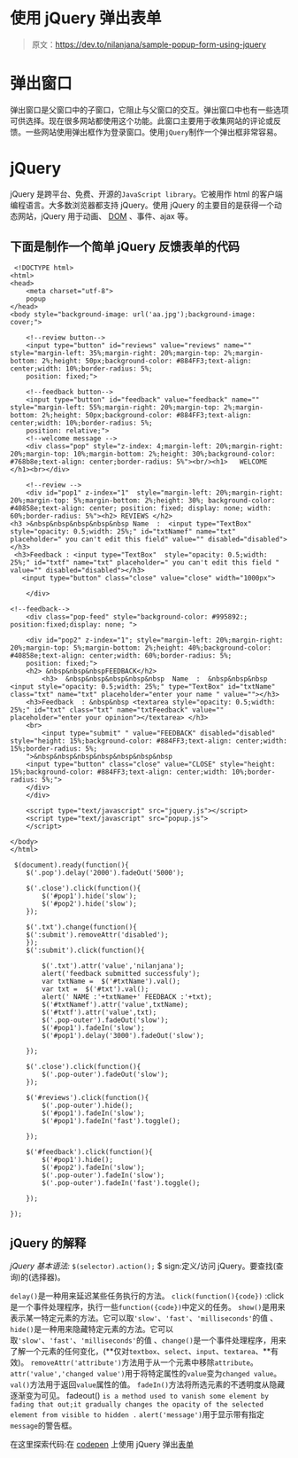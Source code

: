 # 使用 jQuery 弹出表单

> 原文：<https://dev.to/nilanjana/sample-popup-form-using-jquery>

# 弹出窗口

弹出窗口是父窗口中的子窗口，它阻止与父窗口的交互。弹出窗口中也有一些选项可供选择。现在很多网站都使用这个功能。此窗口主要用于收集网站的评论或反馈。一些网站使用弹出框作为登录窗口。使用`jQuery`制作一个弹出框非常容易。

# jQuery

jQuery 是跨平台、免费、开源的`JavaScript library`。它被用作 html 的客户端编程语言。大多数浏览器都支持 jQuery。使用 jQuery 的主要目的是获得一个动态网站，jQuery 用于动画、 [DOM](https://www.w3.org/TR/WD-DOM/introduction.html) 、事件、ajax 等。

## 下面是制作一个简单 jQuery 反馈表单的代码

```
 <!DOCTYPE html>
<html>
<head>
    <meta charset="utf-8">
    popup
</head>  
<body style="background-image: url('aa.jpg');background-image: cover;">

    <!--review button-->
    <input type="button" id="reviews" value="reviews" name="" style="margin-left: 35%;margin-right: 20%;margin-top: 2%;margin-bottom: 2%;height: 50px;background-color: #884FF3;text-align: center;width: 10%;border-radius: 5%;
    position: fixed;">

    <!--feedback button-->
    <input type="button" id="feedback" value="feedback" name="" style="margin-left: 55%;margin-right: 20%;margin-top: 2%;margin-bottom: 2%;height: 50px;background-color: #884FF3;text-align: center;width: 10%;border-radius: 5%;
    position: relative;">
    <!--welcome message -->
    <div class="pop" style="z-index: 4;margin-left: 20%;margin-right: 20%;margin-top: 10%;margin-bottom: 2%;height: 30%;background-color: #768b8e;text-align: center;border-radius: 5%"><br/><h1>   WELCOME </h1><br></div>

    <!--review -->
    <div id="pop1" z-index="1"  style="margin-left: 20%;margin-right: 20%;margin-top: 5%;margin-bottom: 2%;height: 30%; background-color: #40858e;text-align: center; position: fixed; display: none; width: 60%;border-radius: 5%"><h2> REVIEWS </h2>
<h3 >&nbsp&nbsp&nbsp&nbsp&nbsp Name  :  <input type="TextBox" style="opacity: 0.5;width: 25%;" id="txtNamef" name="txt" placeholder=" you can't edit this field" value="" disabled="disabled"></h3>
 <h3>Feedback : <input type="TextBox"  style="opacity: 0.5;width: 25%;" id="txtf" name="txt" placeholder=" you can't edit this field " value="" disabled="disabled"></h3>
   <input type="button" class="close" value="close" width="1000px">

    </div>

<!--feedback-->
    <div class="pop-feed" style="background-color: #995892:; position:fixed;display: none; ">

    <div id="pop2" z-index="1"; style="margin-left: 20%;margin-right: 20%;margin-top: 5%;margin-bottom: 2%;height: 40%;background-color: #40858e;text-align: center;width: 60%;border-radius: 5%;
    position: fixed;">
    <h2> &nbsp&nbsp&nbspFEEDBACK</h2>
        <h3>  &nbsp&nbsp&nbsp&nbsp&nbsp  Name  :  &nbsp&nbsp&nbsp <input style="opacity: 0.5;width: 25%;" type="TextBox" id="txtName" class="txt" name="txt" placeholder="enter your name " value=""></h3>
    <h3>Feedback  : &nbsp&nbsp <textarea style="opacity: 0.5;width: 25%;" id="txt" class="txt" name="txtFeedback" value="" placeholder="enter your opinion"></textarea> </h3>
    <br>
        <input type="submit" " value="FEEDBACK" disabled="disabled" style="height: 15%;background-color: #884FF3;text-align: center;width: 15%;border-radius: 5%;
    ">&nbsp&nbsp&nbsp&nbsp&nbsp&nbsp&nbsp
    <input type="button" class="close" value="CLOSE" style="height: 15%;background-color: #884FF3;text-align: center;width: 10%;border-radius: 5%;">
    </div>
    </div>

    <script type="text/javascript" src="jquery.js"></script>
    <script type="text/javascript" src="popup.js">
    </script>

</body>
</html> 
```

```
 $(document).ready(function(){
    $('.pop').delay('2000').fadeOut('5000');

    $('.close').click(function(){
        $('#pop1').hide('slow');
        $('#pop2').hide('slow');
    });

    $('.txt').change(function(){
    $(':submit').removeAttr('disabled');
    });
    $(':submit').click(function(){

        $('.txt').attr('value','nilanjana');
        alert('feedback submitted successfuly');
        var txtName =  $('#txtName').val();
        var txt =  $('#txt').val();
        alert(' NAME :'+txtName+' FEEDBACK :'+txt);
        $('#txtNamef').attr('value',txtName);
        $('#txtf').attr('value',txt);
        $('.pop-outer').fadeOut('slow');
        $('#pop1').fadeIn('slow');
        $('#pop1').delay('3000').fadeOut('slow');

    });

    $('.close').click(function(){
        $('.pop-outer').fadeOut('slow');
    });

    $('#reviews').click(function(){
        $('.pop-outer').hide();
        $('#pop1').fadeIn('slow');
        $('#pop1').fadeIn('fast').toggle();

    });

    $('#feedback').click(function(){
        $('#pop1').hide();
        $('#pop2').fadeIn('slow');
        $('.pop-outer').fadeIn('slow');
        $('.pop-outer').fadeIn('fast').toggle();

    });

}); 
```

## jQuery 的解释

*jQuery 基本语法:* `$(selector).action();`
$ sign:定义/访问 jQuery。要查找(查询)的(选择器)。

`delay()`是一种用来延迟某些任务执行的方法。
`click(function(){code})` :click 是一个事件处理程序，执行一些`function({code})`中定义的任务。
`show()`是用来表示某一特定元素的方法。它可以取`'slow'`、`'fast'`、`'milliseconds'`的值
、`hide()`是一种用来隐藏特定元素的方法。它可以取`'slow'`、`'fast'`、`'milliseconds'`的值
、`change()`是一个事件处理程序，用来了解一个元素的任何变化，(**仅对`textbox`、`select`、`input`、`textarea`、**有效)。
`removeAttr('attribute')`方法用于从一个元素中移除`attribute`。
`attr('value','changed value')`用于将特定属性的`value`变为`changed value`。
`val()`方法用于返回`value`属性的值。
`fadeIn()`方法将所选元素的不透明度从隐藏逐渐变为可见。
fadeout() `is a method used to vanish some element by fading that out;it gradually changes the opacity of the selected element from visible to hidden .`
`alert('message')`用于显示带有指定`message`的警告框。

在这里探索代码:在 [codepen](https://codepen.io/) 上使用 jQuery
弹出[表单](https://codepen.io/nilanjana9/pen/Bdxeox?editors=1000#0)